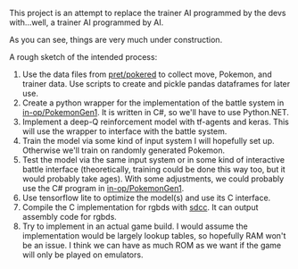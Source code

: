 This project is an attempt to replace the trainer AI programmed by the devs with...well, a trainer AI programmed by AI.

As you can see, things are very much under construction.

A rough sketch of the intended process:
1. Use the data files from [pret/pokered](pret/pokered) to collect move, Pokemon, and trainer data.  Use scripts to create and pickle pandas dataframes for later use.
2. Create a python wrapper for the implementation of the battle system in [in-op/PokemonGen1](in-op/PokemonGen1).  It is written in C#, so we'll have to use Python.NET.
3. Implement a deep-Q reinforcement model with tf-agents and keras. This will use the wrapper to interface with the battle system.
2. Train the model via some kind of input system I will hopefully set up.  Otherwise we'll train on randomly generated Pokemon.
3. Test the model via the same input system or in some kind of interactive battle interface (theoretically, training could be done this way too, but it would probably take ages).  With some adjustments, we could probably use the C# program in [in-op/PokemonGen1](in-op/PokemonGen1).
4. Use tensorflow lite to optimize the model(s) and use its C interface.
5. Compile the C implementation for rgbds with [sdcc](https://sourceforge.net/projects/sdcc/).  It can output assembly code for rgbds.
6. Try to implement in an actual game build.  I would assume the implementation would be largely lookup tables, so hopefully RAM won't be an issue.  I think we can have as much ROM as we want if the game will only be played on emulators.
